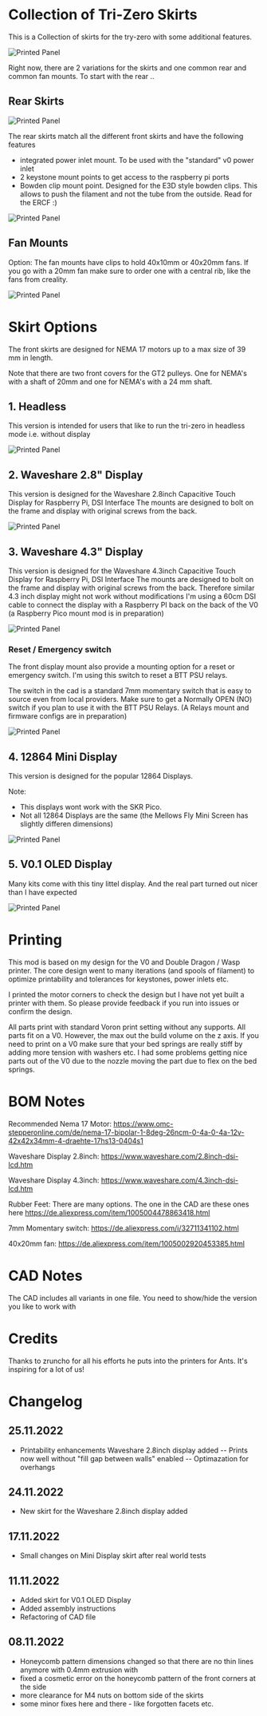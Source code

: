 # Collection of Tri-Zero Skirts

This is a Collection of skirts for the try-zero with some additional features.

![Printed Panel](Images/tri-zero-skirt.png)

Right now, there are 2 variations for the skirts and one common rear and common fan mounts.
To start with the rear ..

## Rear Skirts

![Printed Panel](Images/tri-zero-rear.png)

The rear skirts match all the different front skirts and have the following features

- integrated power inlet mount. To be used with the "standard" v0 power inlet
- 2 keystone mount points to get access to the raspberry pi ports
- Bowden clip mount point. Designed for the E3D style bowden clips. This allows to push the filament and not the tube from the outside. Read for the ERCF :)

![Printed Panel](Images/tri-zero-rear-details.png)


## Fan Mounts

Option: The fan mounts have clips to hold 40x10mm or 40x20mm fans.
If you go with a 20mm fan make sure to order one with a central rib, like the fans from creality.

![Printed Panel](Images/tri-zero-fans.png)

# Skirt Options

The front skirts are designed for NEMA 17 motors up to a max size of 39 mm in length.

Note that there are two front covers for the GT2 pulleys. One for NEMA's with a shaft of 20mm and one for NEMA's with a 24 mm shaft.

## 1. Headless

This version is intended for users that like to run the tri-zero in headless mode i.e. without display

![Printed Panel](Images/tri-zero-headless.png)

## 2. Waveshare 2.8" Display

This version is designed for the Waveshare 2.8inch Capacitive Touch Display for Raspberry Pi, DSI Interface
The mounts are designed to bolt on the frame and display with original screws from the back.

![Printed Panel](Images/tri-zero_waveshare_2.8inch.png)


## 3. Waveshare 4.3" Display

This version is designed for the Waveshare 4.3inch Capacitive Touch Display for Raspberry Pi, DSI Interface
The mounts are designed to bolt on the frame and display with original screws from the back.
Therefore similar 4.3 inch display might not work without modifications
I'm using a 60cm DSI cable to connect the display with a Raspberry PI back on the back of the V0 
(a Raspberry Pico mount mod is in preparation)

![Printed Panel](Images/tri-zero-waveshare.png)

### Reset / Emergency switch
The front display mount also provide a mounting option for a reset or emergency switch.
I'm using this switch to reset a BTT PSU relays. 

The switch in the cad is a standard 7mm momentary switch that is easy to source even from local providers.
Make sure to get a Normally OPEN (NO) switch if you plan to use it with the BTT PSU Relays.
(A Relays mount and firmware configs are in preparation)

![Printed Panel](Images/reset-switch.png)


## 4. 12864 Mini Display 

This version is designed for the popular 12864 Displays.

Note:
- This displays wont work with the SKR Pico.
- Not all 12864 Displays are the same (the Mellows Fly Mini Screen has slightly differen dimensions)


![Printed Panel](Images/tri-zero-12864.png)


## 5. V0.1 OLED Display

Many kits come with this tiny littel display.
And the real part turned out nicer than I have expected

![Printed Panel](Images/tri-zero-OLED.png)


# Printing

This mod is based on my design for the V0 and Double Dragon / Wasp printer.
The core design went to many iterations (and spools of filament) to optimize printability and tolerances for keystones, power inlets etc.

I printed the motor corners to check the design but I have not yet built a printer with them. So please provide feedback if you run into issues or confirm the design.

All parts print with standard Voron print setting without any supports.
All parts fit on a V0. However, the max out the build volume on the z axis.
If you need to print on a V0 make sure that your bed springs are really stiff by adding more tension with washers etc.
I had some problems getting nice parts out of the V0 due to the nozzle moving the part due to flex on the bed springs.

# BOM Notes

Recommended Nema 17 Motor: https://www.omc-stepperonline.com/de/nema-17-bipolar-1-8deg-26ncm-0-4a-0-4a-12v-42x42x34mm-4-draehte-17hs13-0404s1

Waveshare Display 2.8inch:  https://www.waveshare.com/2.8inch-dsi-lcd.htm

Waveshare Display 4.3inch:  https://www.waveshare.com/4.3inch-dsi-lcd.htm

Rubber Feet: There are many options. The one in the CAD are these ones here https://de.aliexpress.com/item/1005004478863418.html

7mm Momentary switch:  https://de.aliexpress.com/i/32711341102.html

40x20mm fan:    https://de.aliexpress.com/item/1005002920453385.html

# CAD  Notes

The CAD includes all variants in one file.
You need to show/hide the version you like to work with

# Credits

Thanks to zruncho for all his efforts he puts into the printers for Ants.
It's inspiring for a lot of us!

# Changelog

## 25.11.2022

- Printability enhancements Waveshare 2.8inch display added
-- Prints now well without "fill gap between walls" enabled
-- Optimazation for overhangs

## 24.11.2022

- New skirt for the Waveshare 2.8inch display added

## 17.11.2022

- Small changes on Mini Display skirt after real world tests

## 11.11.2022

- Added skirt for V0.1 OLED Display
- Added assembly instructions
- Refactoring of CAD file

## 08.11.2022

- Honeycomb pattern dimensions changed so that there are no thin lines anymore with 0.4mm extrusion with
- fixed a cosmetic error on the honeycomb pattern of the front corners at the side
- more clearance for M4 nuts on bottom side of the skirts
- some minor fixes here and there - like forgotten facets etc.


